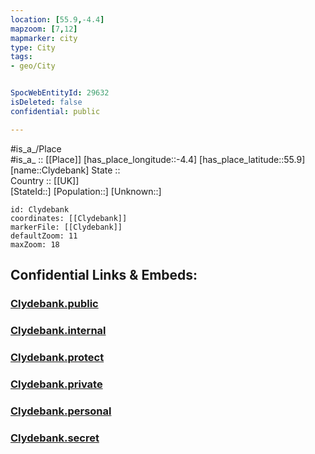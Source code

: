```yaml
---
location: [55.9,-4.4] 
mapzoom: [7,12] 
mapmarker: city 
type: City
tags:
- geo/City


SpocWebEntityId: 29632
isDeleted: false
confidential: public

---
```

#is_a_/Place  
#is_a_ :: [[Place]] 
[has_place_longitude::-4.4] 
[has_place_latitude::55.9] 
[name::Clydebank] 
State ::  
Country :: [[UK]]  
[StateId::] 
[Population::] 
[Unknown::] 


```leaflet
id: Clydebank
coordinates: [[Clydebank]] 
markerFile: [[Clydebank]] 
defaultZoom: 11 
maxZoom: 18
```


## Confidential Links & Embeds: 

### [Clydebank.public](/_public/\Earth\Continent\Europe\Europe~North\UK\Scotland\counties~Scotland\Dunbartonshire~West\cities~Dunbartonshire~WestClydebank.public.md) 

### [Clydebank.internal](/_internal/\Earth\Continent\Europe\Europe~North\UK\Scotland\counties~Scotland\Dunbartonshire~West\cities~Dunbartonshire~WestClydebank.internal.md) 

### [Clydebank.protect](/_protect/\Earth\Continent\Europe\Europe~North\UK\Scotland\counties~Scotland\Dunbartonshire~West\cities~Dunbartonshire~WestClydebank.protect.md) 

### [Clydebank.private](/_private/\Earth\Continent\Europe\Europe~North\UK\Scotland\counties~Scotland\Dunbartonshire~West\cities~Dunbartonshire~WestClydebank.private.md) 

### [Clydebank.personal](/_personal/\Earth\Continent\Europe\Europe~North\UK\Scotland\counties~Scotland\Dunbartonshire~West\cities~Dunbartonshire~WestClydebank.personal.md) 

### [Clydebank.secret](/_secret/\Earth\Continent\Europe\Europe~North\UK\Scotland\counties~Scotland\Dunbartonshire~West\cities~Dunbartonshire~WestClydebank.secret.md)

